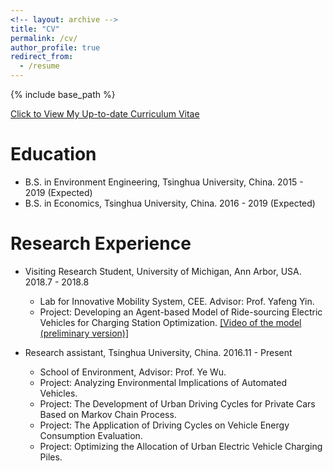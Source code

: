 ```yaml
---
<!-- layout: archive -->
title: "CV"
permalink: /cv/
author_profile: true
redirect_from:
  - /resume
---
```


{% include base_path %}

[Click to View My Up-to-date Curriculum Vitae](../files/CV_RuoyunMa_190306.pdf)

Education
======
* B.S. in Environment Engineering, Tsinghua University, China. 2015 - 2019 (Expected)
* B.S. in Economics, Tsinghua University, China. 2016 - 2019 (Expected)


Research Experience
======
* Visiting Research Student, University of Michigan, Ann Arbor, USA. 2018.7 - 2018.8
   * Lab for Innovative Mobility System, CEE. Advisor: Prof. Yafeng Yin.
   * Project: Developing an Agent-based Model of Ride-sourcing Electric Vehicles for Charging Station Optimization.
     [[Video of the model (preliminary version)]](https://youtu.be/sCzTQcV4E80)


* Research assistant, Tsinghua University, China. 2016.11 - Present
   * School of Environment, Advisor: Prof. Ye Wu.
   * Project: Analyzing Environmental Implications of Automated Vehicles.
   * Project: The Development of Urban Driving Cycles for Private Cars Based on Markov Chain Process.
   * Project: The Application of Driving Cycles on Vehicle Energy Consumption Evaluation.
   * Project: Optimizing the Allocation of Urban Electric Vehicle Charging Piles.
